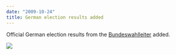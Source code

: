 ```yaml
---
date: "2009-10-24"
title: German election results added
---
```


Official German election results from the [Bundeswahlleiter](http://www.bundeswahlleiter.de/de/bundestagswahlen/BTW_BUND_09/ergebnisse/bundesergebnisse/index.html) added.

![](/images/parliament-netherlands.jpg)

